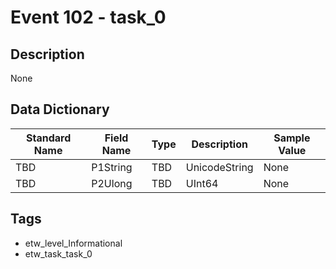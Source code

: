 # Event 102 - task_0

## Description
None

## Data Dictionary
|Standard Name|Field Name|Type|Description|Sample Value|
|---|---|---|---|---|
|TBD|P1String|TBD|UnicodeString|None|None|
|TBD|P2Ulong|TBD|UInt64|None|None|

## Tags
* etw_level_Informational
* etw_task_task_0